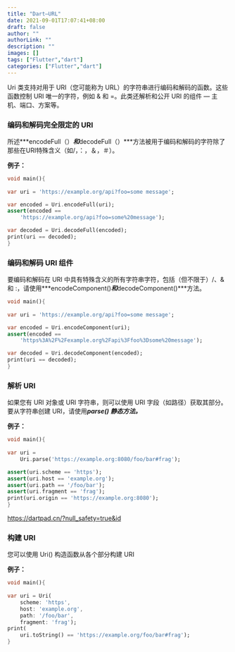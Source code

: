 ```yaml
---
title: "Dart–URL"
date: 2021-09-01T17:07:41+08:00
draft: false
author: ""
authorLink: ""
description: ""
images: []
tags: ["Flutter","dart"]
categories: ["Flutter","dart"]
---
```




Uri 类支持对用于 URI（您可能称为 URL）的字符串进行编码和解码的函数。这些函数控制 URI 唯一的字符，例如 & 和 =。此类还解析和公开 URI 的组件 — 主机、端口、方案等。

### 编码和解码完全限定的 URI

所述***encodeFull（）***和***decodeFull（）***方法被用于编码和解码的字符除了那些在URI特殊含义（如/，：，＆，＃）。

**例子：** 

```dart
void main(){
	
var uri = 'https://example.org/api?foo=some message';

var encoded = Uri.encodeFull(uri);
assert(encoded ==
	'https://example.org/api?foo=some%20message');

var decoded = Uri.decodeFull(encoded);
print(uri == decoded);
}

```

### 编码和解码 URI 组件

要编码和解码在 URI 中具有特殊含义的所有字符串字符，包括（但不限于）/、& 和 :，请使用***encodeComponent()***和***decodeComponent()***方法。

```dart
void main(){
	
var uri = 'https://example.org/api?foo=some message';

var encoded = Uri.encodeComponent(uri);
assert(encoded ==
	'https%3A%2F%2Fexample.org%2Fapi%3Ffoo%3Dsome%20message');

var decoded = Uri.decodeComponent(encoded);
print(uri == decoded);
}

```

### 解析 URI

如果您有 URI 对象或 URI 字符串，则可以使用 URI 字段（如路径）获取其部分。要从字符串创建 URI，请使用***parse() 静态方法。***

**例子：**

```dart
void main(){
	
var uri =
	Uri.parse('https://example.org:8080/foo/bar#frag');

assert(uri.scheme == 'https');
assert(uri.host == 'example.org');
assert(uri.path == '/foo/bar');
assert(uri.fragment == 'frag');
print(uri.origin == 'https://example.org:8080');
}

```

https://dartpad.cn/?null_safety=true&id

### 构建 URI

您可以使用 Uri() 构造函数从各个部分构建 URI

**例子：**

```dart
void main(){
	
var uri = Uri(
	scheme: 'https',
	host: 'example.org',
	path: '/foo/bar',
	fragment: 'frag');
print(
	uri.toString() == 'https://example.org/foo/bar#frag');
}

```


